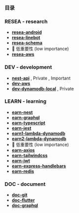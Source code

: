 <!-- ## CONCEPT -->
<!-- ![matt-kohr-matt-kohr-arcticbase-layout](https://user-images.githubusercontent.com/73060136/153707971-66535b74-dc7a-4157-8b36-15573edf5a7d.jpeg) -->

<!-- https://stackoverflow.com/questions/44810511/how-to-add-empty-spaces-into-md-markdown-readme-on-github -->

### 目录 

### RESEA - research
- [**resea-android**](https://github.com/989Q/resea-android)
- [**resea-linebot**](https://github.com/989Q/resea-linebot)
- [**resea-schema**](https://github.com/989Q/resea-schema) 
- 🥀 低重要性 (low importance)
- [**resea-aws**](https://github.com/989Q/resea-aws)


### DEV - development
- [**nest-api**](https://github.com/989Q/nest-api) , Private , Important 
- [**dev-aws**](https://github.com/989Q/dev-aws) 
- [**dev-dynamodb-local**](https://github.com/989Q/dev-dynamodb-local) , Private


### LEARN - learning
- [**earn-nest**](https://github.com/989Q/earn_nest)  
- [**earn-graphql**](https://github.com/989Q/earn-graphql)
- [**earn-typescript**](https://github.com/989Q/earn-typescript)                                        
- [**earn-jest**](https://github.com/989Q/earn-jest)               
- [**earn1-lambda-dynamodb**](https://github.com/989Q/earn-lambda_dynamodb)   
- [**earn2-lambda-dynamodb**](https://github.com/989Q/earn-lambda_dynamodb) 
- 🥀 低重要性 (low importance)
- [**earn-axios**](https://github.com/989Q/earn-axios) 
- [**earn-tailwindcss**](https://github.com/989Q/earn-tailwindcss)
- [**earn-jwt**](https://github.com/989Q/earn-jwt) 
- [**earn-express-handlebars**](https://github.com/989Q/earn-express-handlebars) 
- [**earn-redis**](https://github.com/989Q/earn-Redis/settings) 


### DOC - document
- [**doc-git**](https://github.com/989Q/doc-git) 
- [**doc-flutter**](https://github.com/989Q/doc-flutter)  
- [**doc-graphql**](https://github.com/989Q/doc-graphql)   
